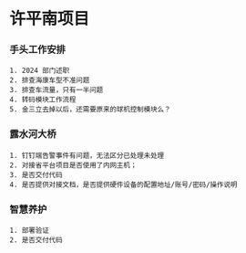 # 许平南项目
 
### 手头工作安排
    1. 2024 部门述职
    2. 排查海康车型不准问题
    3. 排查车流量，只有一半问题
    4. 转码模块工作流程
    5. 金三立去掉以后，还需要原来的球机控制模块么？
### 露水河大桥
    1. 钉钉端告警事件有问题，无法区分已处理未处理
    2. 对接省平台项目是否使用了内网主机；
    3. 是否交付代码
    4. 是否提供对接文档，是否提供硬件设备的配置地址/账号/密码/操作说明
### 智慧养护
    1. 部署验证
    2. 是否交付代码


